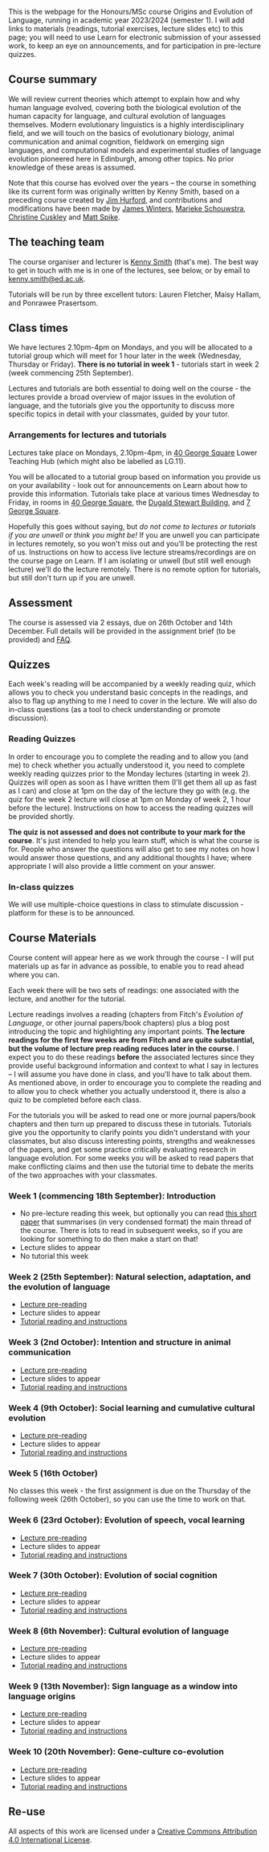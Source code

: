 
This is the webpage for the Honours/MSc course Origins and Evolution of Language, running in academic year 2023/2024 (semester 1). I will add links to materials (readings, tutorial exercises, lecture slides etc) to this page; you will need to use Learn for electronic submission of your assessed work, to keep an eye on announcements, and for participation in pre-lecture quizzes.

## Course summary

We will review current theories which attempt to explain how and why human language evolved, covering both the biological evolution of the human capacity for language, and cultural evolution of languages themselves. Modern evolutionary linguistics is a highly interdisciplinary field, and we will touch on the basics of evolutionary biology, animal communication and animal cognition, fieldwork on emerging sign languages, and computational models and experimental studies of language evolution pioneered here in Edinburgh, among other topics. No prior knowledge of these areas is assumed.

Note that this course has evolved over the years – the course in something like its current form was originally written by Kenny Smith, based on a preceding course created by [Jim Hurford](http://www.lel.ed.ac.uk/~jim/), and contributions and modifications have been made by [James Winters](https://j-winters.github.io), [Marieke Schouwstra](https://mariekeschouwstra.github.io), [Christine Cuskley](https://ccuskley.github.io) and [Matt Spike](https://www.pyowhack.com).

## The teaching team

The course organiser and lecturer is [Kenny Smith](http://www.lel.ed.ac.uk/~kenny/) (that's me). The best way to get in touch with me is in one of the lectures, see below, or by email to [kenny.smith@ed.ac.uk](mailto:kenny.smith@ed.ac.uk).

Tutorials will be run by three excellent tutors: Lauren Fletcher, Maisy Hallam, and Ponrawee Prasertsom. 

## Class times

We have lectures 2.10pm-4pm on Mondays, and you will be allocated to a tutorial group which will meet for 1 hour later in the week (Wednesday, Thursday or Friday). **There is no tutorial in week 1** - tutorials start in week 2 (week commencing 25th September). 

Lectures and tutorials are both essential to doing well on the course - the lectures provide a broad overview of major issues in the evolution of language, and the tutorials give you the opportunity to discuss more specific topics in detail with your classmates, guided by your tutor.

### Arrangements for lectures and tutorials

Lectures take place on Mondays, 2.10pm-4pm, in [40 George Square](https://www.ed.ac.uk/maps/maps?building=0228) Lower Teaching Hub (which might also be labelled as LG.11). 

You will be allocated to a tutorial group based on information you provide us on your availability - look out for announcements on Learn about how to provide this information. Tutorials take place at various times Wednesday to Friday, in rooms in [40 George Square](https://www.ed.ac.uk/maps/maps?building=0228), the [Dugald Stewart Building](https://www.ed.ac.uk/maps/maps?building=0283), and [7 George Square](https://www.ed.ac.uk/maps/maps?building=0209).

Hopefully this goes without saying, but *do not come to lectures or tutorials if you are unwell or think you might be!* If you are unwell you can participate in lectures remotely, so you won't miss out and you'll be protecting the rest of us. Instructions on how to access live lecture streams/recordings are on the course page on Learn. If I am isolating or unwell (but still well enough lecture) we'll do the lecture remotely. There is no remote option for tutorials, but still don't turn up if you are unwell.

## Assessment

The course is assessed via 2 essays, due on 26th October and 14th December. Full details will be provided in the assignment brief (to be provided) and [FAQ](assessment/origins_assignment_faq.md).

## Quizzes

Each week's reading will be accompanied by a weekly reading quiz, which allows you to check you understand basic concepts in the readings, and also to flag up anything to me I need to cover in the lecture. We will also do in-class questions (as a tool to check understanding or promote discussion).


### Reading Quizzes

In order to encourage you to complete the reading and to allow you (and me) to check whether you actually understood it, you need to complete weekly reading quizzes prior to the Monday lectures (starting in week 2). Quizzes will open as soon as I have written them (I'll get them all up as fast as I can) and close at 1pm on the day of the lecture they go with (e.g. the quiz for the week 2 lecture will close at 1pm on Monday of week 2, 1 hour before the lecture). Instructions on how to access the reading quizzes will be provided shortly.

**The quiz is not assessed and does not contribute to your mark for the course**. It's just intended to help you learn stuff, which is what the course is for. People who answer the questions will also get to see my notes on how I would answer those questions, and any additional thoughts I have; where appropriate I will also provide a little comment on your answer.

### In-class quizzes

We will use multiple-choice questions in class to stimulate discussion - platform for these is to be announced.

## Course Materials

Course content will appear here as we work through the course - I will put materials up as far in advance as possible, to enable you to read ahead where you can.

Each week there will be two sets of readings: one associated with the lecture, and another for the tutorial.  

Lecture readings involves a reading (chapters from Fitch's *Evolution of Language*, or other journal papers/book chapters) plus a blog post introducing the topic and highlighting any important points. **The lecture readings for the first few weeks are from Fitch and are quite substantial, but the volume of lecture prep reading reduces later in the course.** I expect you to do these readings **before** the associated lectures since they provide useful background information and context to what I say in lectures – I will assume you have done in class, and you’ll have to talk about them. As mentioned above, in order to encourage you to complete the reading and to allow you to check whether you actually understood it, there is also a quiz to be completed before each class.

For the tutorials you will be asked to read one or more journal papers/book chapters and then turn up prepared to discuss these in tutorials. Tutorials give you the opportunity to clarify points you didn't understand with your classmates, but also discuss interesting points, strengths and weaknesses of the papers, and get some practice critically evaluating research in language evolution. For some weeks you will be asked to read papers that make conflicting claims and then use the tutorial time to debate the merits of the two approaches with your classmates.

### Week 1 (commencing 18th September): Introduction

- No pre-lecture reading this week, but optionally you can read [this short paper](papers/smith_18_cognitive.pdf) that summarises (in very condensed format) the main thread of the course. There is lots to read in subsequent weeks, so if you are looking for something to do then make a start on that!
- Lecture slides to appear
- No tutorial this week

### Week 2 (25th September): Natural selection, adaptation, and the evolution of language

- [Lecture pre-reading](origins_reading_wk2.md)
- Lecture slides to appear
- [Tutorial reading and instructions](origins_tutorial_wk2.md)

### Week 3 (2nd October): Intention and structure in animal communication
- [Lecture pre-reading](origins_reading_wk3.md)
- Lecture slides to appear
- [Tutorial reading and instructions](origins_tutorial_wk3.md)

### Week 4 (9th October): Social learning and cumulative cultural evolution
- [Lecture pre-reading](origins_reading_wk4.md)
- Lecture slides to appear
- [Tutorial reading and instructions](origins_tutorial_wk4.md)

### Week 5 (16th October)

No classes this week - the first assignment is due on the Thursday of the following week (26th October), so you can use the time to work on that.

### Week 6 (23rd October): Evolution of speech, vocal learning
- [Lecture pre-reading](origins_reading_wk6.md)
- Lecture slides to appear
- [Tutorial reading and instructions](origins_tutorial_wk6.md)

### Week 7 (30th October): Evolution of social cognition
- [Lecture pre-reading](origins_reading_wk7.md)
- Lecture slides to appear
- [Tutorial reading and instructions](origins_tutorial_wk7.md)

### Week 8 (6th November): Cultural evolution of language
- [Lecture pre-reading](origins_reading_wk8.md)
- Lecture slides to appear
- [Tutorial reading and instructions](origins_tutorial_wk8.md)

### Week 9 (13th November): Sign language as a window into language origins
- [Lecture pre-reading](origins_reading_wk9.md)
- Lecture slides to appear
- [Tutorial reading and instructions](origins_tutorial_wk9.md)

### Week 10 (20th November): Gene-culture co-evolution
- [Lecture pre-reading](origins_reading_wk10.md)
- Lecture slides to appear
- [Tutorial reading and instructions](origins_tutorial_wk10.md)


## Re-use

All aspects of this work are licensed under a [Creative Commons Attribution 4.0 International License](http://creativecommons.org/licenses/by/4.0/).
